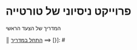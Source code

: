 # פרוייקט ניסיוני של טורטייה

המדריך של הצעד הראשי

[{]: <helper> (navStep)
<b>║</b> <a href="manuals/views/step1.md">התחל במדריך</a> ⟹
[}]: #